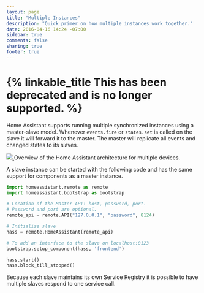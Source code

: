 ```yaml
---
layout: page
title: "Multiple Instances"
description: "Quick primer on how multiple instances work together."
date: 2016-04-16 14:24 -07:00
sidebar: true
comments: false
sharing: true
footer: true
---
```


# {% linkable_title This has been deprecated and is no longer supported. %}

Home Assistant supports running multiple synchronized instances using a master-slave model. Whenever `events.fire` or `states.set` is called on the slave it will forward it to the master. The master will replicate all events and changed states to its slaves.

<p class='img'>
  <a href='/images/architecture/architecture-remote.png'>
    <img src='/images/architecture/architecture-remote.png' />
  </a>
  Overview of the Home Assistant architecture for multiple devices.
</p>

A slave instance can be started with the following code and has the same support for components as a master instance.

```python
import homeassistant.remote as remote
import homeassistant.bootstrap as bootstrap

# Location of the Master API: host, password, port.
# Password and port are optional.
remote_api = remote.API("127.0.0.1", "password", 8124)

# Initialize slave
hass = remote.HomeAssistant(remote_api)

# To add an interface to the slave on localhost:8123
bootstrap.setup_component(hass, 'frontend')

hass.start()
hass.block_till_stopped()
```

<p class='note'>
Because each slave maintains its own Service Registry it is possible to have multiple slaves respond to one service call.
</p>
